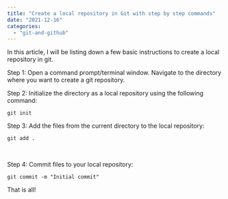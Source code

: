 ```yaml
---
title: "Create a local repository in Git with step by step commands"
date: "2021-12-16"
categories: 
  - "git-and-github"
---
```


In this article, I will be listing down a few basic instructions to create a local repository in git.

Step 1: Open a command prompt/terminal window. Navigate to the directory where you want to create a git repository.

Step 2: Initialize the directory as a local repository using the following command:

```
git init
```

Step 3: Add the files from the current directory to the local repository:

```
git add .
```

 

Step 4: Commit files to your local repository:

```
git commit -m "Initial commit"
```

That is all!
